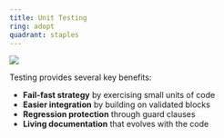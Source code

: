 ```yaml
---
title: Unit Testing
ring: adopt
quadrant: staples
---
```


[![](https://img.shields.io/badge/TDD-0c7cba?logo=gitbook&logoColor=000&style=flat)](https://en.wikipedia.org/wiki/Test-driven_development)

Testing provides several key benefits:
- **Fail-fast strategy** by exercising small units of code
- **Easier integration** by building on validated blocks
- **Regression protection** through guard clauses
- **Living documentation** that evolves with the code

